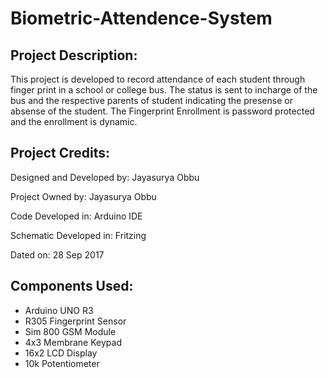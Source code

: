 # Biometric-Attendence-System

## Project Description:
  This project is developed to record attendance of each student through finger print in a school or college bus. The status is sent to incharge of the bus and the respective parents of student indicating the presense or absense of the student. The Fingerprint Enrollment is password protected and the enrollment is dynamic.
  
## Project Credits:
  Designed and Developed by: Jayasurya Obbu
  
  Project Owned by: Jayasurya Obbu
  
  Code Developed in: Arduino IDE
  
  Schematic Developed in: Fritzing
  
  Dated on: 28 Sep 2017

## Components Used:
  * Arduino UNO R3
  * R305 Fingerprint Sensor
  * Sim 800 GSM Module
  * 4x3 Membrane Keypad
  * 16x2 LCD Display
  * 10k Potentiometer
